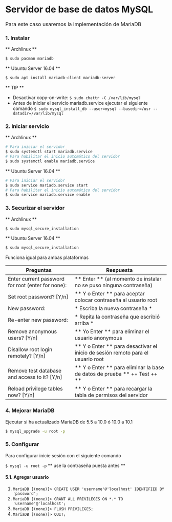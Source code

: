 # Servidor de base de datos MySQL

<p style="font-size: 16px;">Para este caso usaremos la implementación de MariaDB</p>

### 1. Instalar

** Archlinux **
```bash
$ sudo pacman mariadb
```

** Ubuntu Server 16.04 **
```bash
$ sudo apt install mariadb-client mariadb-server
```

** TIP **
- Desactivar copy-on-write: `$ sudo chattr -C /var/lib/mysql`
- Antes de iniciar el servicio mariadb.service ejecutar el siguiente comando `$ sudo mysql_install_db --user=mysql --basedir=/usr --datadir=/var/lib/mysql`

### 2. Iniciar servicio

** Archlinux **
```bash
# Para iniciar el servidor
$ sudo systemctl start mariadb.service
# Para habilitar el inicio automático del servidor
$ sudo systemctl enable mariadb.service
```

** Ubuntu Server 16.04 **
```bash
# Para iniciar el servidor
$ sudo service mariadb.service start
# Para habilitar el inicio automático del servidor
$ sudo service mariadb.service enable
```

### 3. Securizar el servidor

** Archlinux **
```bash
$ sudo mysql_secure_installation
```

** Ubuntu Server 16.04 **
```bash
$ sudo mysql_secure_installation
```

Funciona igual para ambas plataformas

| Preguntas        | Respuesta
|------------------|------------------|
| Enter current password for root (enter for none): | ** Enter ** (al momento de instalar no se puso ninguna contraseña) |
| Set root password? [Y/n] | ** Y o Enter ** para aceptar colocar contraseña al usuario root |
| New password:| * Escriba la nueva contraseña * |
| Re-enter new password: | * Repita la contraseña que escribió arriba * |
| Remove anonymous users? [Y/n] | ** Yo Enter ** para eliminar el usuario anonymous |
| Disallow root login remotely? [Y/n] | ** Y o Enter ** para desactivar el inicio de sesión remoto para el usuario root |
| Remove test database and access to it? [Y/n] | ** Y o Enter ** para eliminar la base de datos de prueba ** ++ Test ++ ** |
| Reload privilege tables now? [Y/n] | ** Y o Enter ** para recargar la tabla de permisos del servidor |

### 4. Mejorar MariaDB

Ejecutar si ha actualizado MariaDB de 5.5 a 10.0 ó 10.0 a 10.1

```bash
$ mysql_upgrade -u root -p
```

### 5. Configurar

Para configurar inicie sesión con el siguiente comando

`$ mysql -u root -p` ** use la contraseña puesta antes **

#### 5.1. Agregar usuario

1. `MariaDB [(none)]> CREATE USER 'username'@'localhost' IDENTIFIED BY 'password';`
2. `MariaDB [(none)]> GRANT ALL PRIVILEGES ON *.* TO 'username'@'localhost';`
3. `MariaDB [(none)]> FLUSH PRIVILEGES;`
4. `MariaDB [(none)]> QUIT;`
